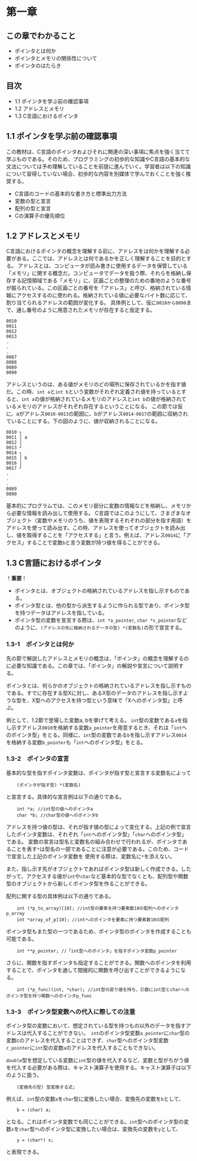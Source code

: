 # 第一章

## この章でわかること
- ポインタとは何か
- ポインタとメモリの関係性について
- ポインタのはたらき


## 目次
- 1.1 ポインタを学ぶ前の確認事項
- 1.2 アドレスとメモリ
- 1.3 C言語におけるポインタ


## 1.1 ポインタを学ぶ前の確認事項
この教材は、C言語のポインタおよびそれに関連の深い事項に焦点を強く当てて学ぶものである。そのため、プログラミングの初歩的な知識やC言語の基本的な文法については予め理解していることを前提に進んでいく。学習者は以下の知識について習得していない場合、初歩的な内容を別媒体で学んでおくことを強く推奨する。
- C言語のコードの基本的な書き方と標準出力方法
- 変数の型と宣言
- 配列の型と宣言
- Cの演算子の優先順位

## 1.2 アドレスとメモリ

C言語におけるポインタの概念を理解する前に、アドレスをは何かを理解する必要がある。ここでは、アドレスとは何であるかを正しく理解することを目的とする。
アドレスとは、コンピュータが読み書きに使用するデータを保管している「メモリ」に関する概念だ。コンピュータでデータを扱う際、それらを格納し保存する記憶領域である「メモリ」に、区画ごとの整理のための番地のような番号が振られている。この区画ごとの番号を「アドレス」と呼び、格納されている情報にアクセスするのに使われる。格納されている値に必要なバイト数に応じて、割り当てられるアドレスの範囲が変化する。
具体例として、仮に`0010から0090`まで、通し番号のように用意されたメモリが存在すると仮定する。

```
0010
0011
0012
0013
.
.
.
0087
0088
0089
0090
```

アドレスというのは、ある値がメモリのどの場所に保存されているかを指す値だ。この時、`int a`と`int b`という変数がそれぞれ定義され値を持っているとすると、`int a`の値が格納されているメモリのアドレスと`int b`の値が格納されているメモリのアドレスがそれぞれ存在するということになる。
この節では仮に、aがアドレス`0010-0013`の範囲に、bがアドレス`0014-0017`の範囲に収納されていることにする。下の図のように、値が収納されることになる。

```
0010 ┐
0011 │ a
0012 │
0013 ┘
0014 ┐
0015 │ b
0016 │
0017 ┘
.
.
.
0089
0090
```

基本的にプログラムでは、このメモリ部分に変数の情報などを格納し、メモリから必要な情報を読み出して使用する。
C言語ではこのようにして、さまざまなオブジェクト（変数やメモリのうち、値を表現するそれぞれの部分を指す用語）をアドレスを使って読み出す。この時、アドレスを使ってオブジェクトを読み出し、値を取得することを「アクセスする」と言う。例えば、アドレス`0014`に「アクセス」することで変数`b`と言う変数が持つ値を得ることができる。

## 1.3 C言語におけるポインタ

！**重要**！
- ポインタとは、オブジェクトの格納されているアドレスを指し示すものである。
- ポインタ型とは、他の型から派生するように作られる型であり、ポインタ型を持つデータはアドレスを指している。
- ポインタ型の変数を宣言する際は、`int *a_pointer`, `char *s_pointer`などのように、`(アドレスの先に格納されるデータの型) *(変数名)`の形で宣言する。

### 1.3-1　ポインタとは何か
先の節で解説したアドレスとメモリの概念は、「ポインタ」の概念を理解するのに必要な知識である。この章では、「ポインタ」の解説や宣言について説明する。

ポインタとは、何らかのオブジェクトの格納されているアドレスを指し示すものである。すでに存在する型Xに対し、あるX型のデータのアドレスを指し示すような型を、X型へのアクセスを持つ型という意味で「Xへのポインタ型」と呼ぶ。

例として、1.2節で登場した変数a, bを挙げて考える。
`int`型の変数である`a`を指し示すアドレス`0010`を格納する変数`a_pointer`を用意するとき、それは「`int`へのポインタ型」をとる。同様に、`int`型の変数である`b`を指し示すアドレス`0014`を格納する変数`b_pointer`も「`int`へのポインタ型」をとる。

### 1.3-2　ポインタの宣言
基本的な型を指すポインタ変数は、ポインタが指す型と宣言する変数名によって
```
	(ポインタが指す型) *(変数名)
```
と宣言する。具体的な宣言例は以下の通りである。
```
	int *a; //int型の値へのポインタa
	char *b; //char型の値へのポインタb
```
アドレスを持つ値の型は、それが指す値の型によって変化する。上記の例で宣言したポインタ変数は、それぞれ「`int`へのポインタ型」「`char`へのポインタ型」である。
変数の宣言は型名と変数名の組み合わせで行われるが、ポインタであることを表す`*`は型名の一部であることに注意が必要である。このため、コードで宣言した上記のポインタ変数を
使用する際は、変数名に`*`を添えない。

また、指し示す先がオブジェクトであればポインタ型は新しく作成できる。したがって、アクセスする値が`int`や`char`など基本的な型でなくとも、配列型や関数型のオブジェクトから新しくポインタ型を作ることができる。

配列に関する型の具体例は以下の通りである。
```
	int (*p_to_array)[10]; //int型の要素を持つ要素数10の配列へのポインタp_array
	int *array_of_p[10]; //intへのポインタを要素に持つ要素数10の配列
```

ポインタ型もまた型の一つであるため、ポインタ型のポインタを作成することも可能である。
```
	int **p_pointer; //「int型へのポインタ」を指すポインタ変数p_pointer
```

さらに、関数を指すポインタも指定することができる。関数へのポインタを利用することで、ポインタを通して間接的に関数を呼び出すことができるようになる。
```
	int (*p_func)(int, *char); //int型の戻り値を持ち、引数にint型とcharへのポインタ型を持つ関数へのポインタp_func
```


### 1.3-3　ポインタ型変数への代入に際しての注意
ポインタ型の変数において、想定されている型を持つもの以外のデータを指すアドレスは代入することができない。　`int`のポインタ型変数`a_pointer`に`char`型の変数cのアドレスを代入することはできず、`char`型へのポインタ型変数`c_pointer`に`int`型の変数`a`のアドレスを代入することもできない。

`double`型を想定している変数に`int`型の値を代入するなど、変数と型がちがう値を代入する必要がある際は、キャスト演算子を使用する。キャスト演算子は以下のように扱う。
```
	(変換先の型) 型変換する式;
```
例えば、`int`型の変数`a`を`char`型に変換したい場合、変換先の変数を`b`として、
```
	b = (char) a;
```
となる。これはポインタ変数でも同じことができる。`int`型へのポインタ型の変数`x`を`char`型へのポインタ型に変換したい場合は、変換先の変数を`y`として、
```
	y = (char*) x;
```
と表現できる。




